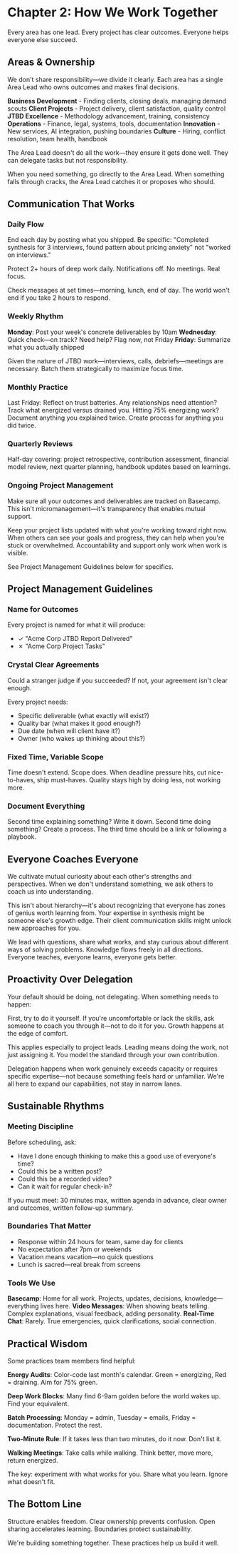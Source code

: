 # Chapter 2: How We Work Together

Every area has one lead. Every project has clear outcomes. Everyone helps everyone else succeed.

## Areas & Ownership

We don't share responsibility—we divide it clearly. Each area has a single Area Lead who owns outcomes and makes final decisions.

**Business Development** - Finding clients, closing deals, managing demand scouts
**Client Projects** - Project delivery, client satisfaction, quality control
**JTBD Excellence** - Methodology advancement, training, consistency
**Operations** - Finance, legal, systems, tools, documentation
**Innovation** - New services, AI integration, pushing boundaries
**Culture** - Hiring, conflict resolution, team health, handbook

The Area Lead doesn't do all the work—they ensure it gets done well. They can delegate tasks but not responsibility.

When you need something, go directly to the Area Lead. When something falls through cracks, the Area Lead catches it or proposes who should.

## Communication That Works

### Daily Flow
End each day by posting what you shipped. Be specific: "Completed synthesis for 3 interviews, found pattern about pricing anxiety" not "worked on interviews."

Protect 2+ hours of deep work daily. Notifications off. No meetings. Real focus.

Check messages at set times—morning, lunch, end of day. The world won't end if you take 2 hours to respond.

### Weekly Rhythm
**Monday**: Post your week's concrete deliverables by 10am
**Wednesday**: Quick check—on track? Need help? Flag now, not Friday
**Friday**: Summarize what you actually shipped

Given the nature of JTBD work—interviews, calls, debriefs—meetings are necessary. Batch them strategically to maximize focus time.

### Monthly Practice
Last Friday: Reflect on trust batteries. Any relationships need attention?
Track what energized versus drained you. Hitting 75% energizing work?
Document anything you explained twice. Create process for anything you did twice.

### Quarterly Reviews
Half-day covering: project retrospective, contribution assessment, financial model review, next quarter planning, handbook updates based on learnings.

### Ongoing Project Management
Make sure all your outcomes and deliverables are tracked on Basecamp. This isn't micromanagement—it's transparency that enables mutual support.

Keep your project lists updated with what you're working toward right now. When others can see your goals and progress, they can help when you're stuck or overwhelmed. Accountability and support only work when work is visible.

See Project Management Guidelines below for specifics.

## Project Management Guidelines

### Name for Outcomes
Every project is named for what it will produce:
- ✓ "Acme Corp JTBD Report Delivered"
- ✗ "Acme Corp Project Tasks"

### Crystal Clear Agreements
Could a stranger judge if you succeeded? If not, your agreement isn't clear enough.

Every project needs:
- Specific deliverable (what exactly will exist?)
- Quality bar (what makes it good enough?)
- Due date (when will client have it?)
- Owner (who wakes up thinking about this?)

### Fixed Time, Variable Scope
Time doesn't extend. Scope does. When deadline pressure hits, cut nice-to-haves, ship must-haves. Quality stays high by doing less, not working more.

### Document Everything
Second time explaining something? Write it down.
Second time doing something? Create a process.
The third time should be a link or following a playbook.

## Everyone Coaches Everyone

We cultivate mutual curiosity about each other's strengths and perspectives. When we don't understand something, we ask others to coach us into understanding. 

This isn't about hierarchy—it's about recognizing that everyone has zones of genius worth learning from. Your expertise in synthesis might be someone else's growth edge. Their client communication skills might unlock new approaches for you.

We lead with questions, share what works, and stay curious about different ways of solving problems. Knowledge flows freely in all directions. Everyone teaches, everyone learns, everyone gets better.

## Proactivity Over Delegation

Your default should be doing, not delegating. When something needs to happen:

First, try to do it yourself. If you're uncomfortable or lack the skills, ask someone to coach you through it—not to do it for you. Growth happens at the edge of comfort.

This applies especially to project leads. Leading means doing the work, not just assigning it. You model the standard through your own contribution.

Delegation happens when work genuinely exceeds capacity or requires specific expertise—not because something feels hard or unfamiliar. We're all here to expand our capabilities, not stay in narrow lanes.

## Sustainable Rhythms

### Meeting Discipline
Before scheduling, ask: 
- Have I done enough thinking to make this a good use of everyone's time?
- Could this be a written post? 
- Could this be a recorded video? 
- Can it wait for regular check-in?

If you must meet: 30 minutes max, written agenda in advance, clear owner and outcomes, written follow-up summary.

### Boundaries That Matter
- Response within 24 hours for team, same day for clients
- No expectation after 7pm or weekends
- Vacation means vacation—no quick questions
- Lunch is sacred—real break from screens

### Tools We Use
**Basecamp**: Home for all work. Projects, updates, decisions, knowledge—everything lives here.
**Video Messages**: When showing beats telling. Complex explanations, visual feedback, adding personality.
**Real-Time Chat**: Rarely. True emergencies, quick clarifications, social connection.

## Practical Wisdom

Some practices team members find helpful:

**Energy Audits**: Color-code last month's calendar. Green = energizing, Red = draining. Aim for 75% green.

**Deep Work Blocks**: Many find 6-9am golden before the world wakes up. Find your equivalent.

**Batch Processing**: Monday = admin, Tuesday = emails, Friday = documentation. Protect the rest.

**Two-Minute Rule**: If it takes less than two minutes, do it now. Don't list it.

**Walking Meetings**: Take calls while walking. Think better, move more, return energized.

The key: experiment with what works for you. Share what you learn. Ignore what doesn't fit.

## The Bottom Line

Structure enables freedom. Clear ownership prevents confusion. Open sharing accelerates learning. Boundaries protect sustainability.

We're building something together. These practices help us build it well.